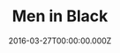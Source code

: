 ---
title: "Men in Black"
year: 1997
date: 2016-03-27T00:00:00.000Z
permalink: /almanac/movies/2016-03-27-men-in-black/index.html
rating: 3
---